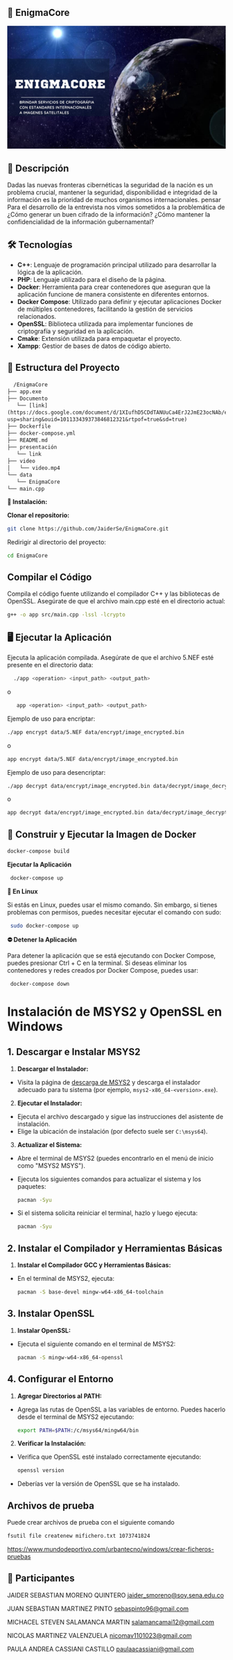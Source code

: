 ## 🚀 EnigmaCore
![alt text](fondo.jpg)
## 📜 Descripción
Dadas las nuevas fronteras cibernéticas la seguridad de la nación es un
problema crucial, mantener la seguridad, disponibilidad e integridad de la
información es la prioridad de muchos organismos internacionales. pensar Para
el desarrollo de la entrevista nos vimos sometidos a la problemática de ¿Cómo
generar un buen cifrado de la información? ¿Cómo mantener la
confidencialidad de la información gubernamental?


## 🛠️ Tecnologías

- **C++**: Lenguaje de programación principal utilizado para desarrollar la lógica de la aplicación.
- **PHP**: Lenguaje utilizado para el diseño de la página.
- **Docker**: Herramienta para crear contenedores que aseguran que la aplicación funcione de manera consistente en
  diferentes entornos.
- **Docker Compose**: Utilizado para definir y ejecutar aplicaciones Docker de múltiples contenedores, facilitando la
  gestión de servicios relacionados.
- **OpenSSL**: Biblioteca utilizada para implementar funciones de criptografía y seguridad en la aplicación.
- **Cmake**: Extensión utilizada para empaquetar el proyecto.
- **Xampp**: Gestior de bases de datos de código abierto.


## 📁 Estructura del Proyecto

 ```text
   /EnigmaCore
├── app.exe
├── Documento
    └── [link](https://docs.google.com/document/d/1XIufhD5CDdTANUuCa4ErJ2JmE23ocNAb/edit?usp=sharing&ouid=101133439373846812321&rtpof=true&sd=true)
├── Dockerfile
├── docker-compose.yml
├── README.md
├── presentación
    └── link
├── video
│   └── video.mp4
└── data
    └── EnigmaCore
└── main.cpp
   ```

**🚀 Instalación:**

**Clonar el repositorio:**

   ```bash
   git clone https://github.com/JaiderSe/EnigmaCore.git
   ```

Redirigir al directorio del proyecto:

   ```bash
   cd EnigmaCore
   ```

## Compilar el Código

Compila el código fuente utilizando el compilador C++ y las bibliotecas de OpenSSL. Asegúrate de que el archivo main.cpp
esté en el directorio actual:

   ```bash
   g++ -o app src/main.cpp -lssl -lcrypto
   ```

## 🖥️ Ejecutar la Aplicación

Ejecuta la aplicación compilada. Asegúrate de que el archivo 5.NEF esté presente en el directorio data:

  ```bash
    ./app <operation> <input_path> <output_path>
  ```

o

 ```bash
    app <operation> <input_path> <output_path>
  ```

Ejemplo de uso para encriptar:

 ```bash
./app encrypt data/5.NEF data/encrypt/image_encrypted.bin
 ```

o

 ```bash
app encrypt data/5.NEF data/encrypt/image_encrypted.bin
 ```

Ejemplo de uso para desencriptar:

  ```bash
  ./app decrypt data/encrypt/image_encrypted.bin data/decrypt/image_decrypted.NEF
  ```

o

  ```bash
  app decrypt data/encrypt/image_encrypted.bin data/decrypt/image_decrypted.NEF
  ```

## 🐳 Construir y Ejecutar la Imagen de Docker

   ```bash
   docker-compose build
   ```

**Ejecutar la Aplicación**

  ```bash
   docker-compose up
   ```

**🐧 En Linux**

Si estás en Linux, puedes usar el mismo comando. Sin embargo, si tienes problemas con permisos, puedes necesitar
ejecutar el comando con sudo:

  ```bash
   sudo docker-compose up
   ```

**⛔ Detener la Aplicación**

Para detener la aplicación que se está ejecutando con Docker Compose, puedes presionar Ctrl + C en la terminal. Si
deseas eliminar los contenedores y redes creados por Docker Compose, puedes usar:

  ```bash
   docker-compose down
   ```

# Instalación de MSYS2 y OpenSSL en Windows

## 1. Descargar e Instalar MSYS2

1. **Descargar el Instalador:**

- Visita la página de [descarga de MSYS2](https://www.msys2.org/) y descarga el instalador adecuado para tu sistema (por
  ejemplo, `msys2-x86_64-<version>.exe`).

2. **Ejecutar el Instalador:**

- Ejecuta el archivo descargado y sigue las instrucciones del asistente de instalación.
- Elige la ubicación de instalación (por defecto suele ser `C:\msys64`).

3. **Actualizar el Sistema:**

- Abre el terminal de MSYS2 (puedes encontrarlo en el menú de inicio como "MSYS2 MSYS").
- Ejecuta los siguientes comandos para actualizar el sistema y los paquetes:
  ```bash
  pacman -Syu
  ```

- Si el sistema solicita reiniciar el terminal, hazlo y luego ejecuta:
  ```bash
  pacman -Syu
  ```

## 2. Instalar el Compilador y Herramientas Básicas

1. **Instalar el Compilador GCC y Herramientas Básicas:**

- En el terminal de MSYS2, ejecuta:
  ```bash
  pacman -S base-devel mingw-w64-x86_64-toolchain
  ```

## 3. Instalar OpenSSL

1. **Instalar OpenSSL:**

- Ejecuta el siguiente comando en el terminal de MSYS2:
  ```bash
  pacman -S mingw-w64-x86_64-openssl
  ```

## 4. Configurar el Entorno

1. **Agregar Directorios al PATH:**

- Agrega las rutas de OpenSSL a las variables de entorno. Puedes hacerlo desde el terminal de MSYS2 ejecutando:
  ```bash
  export PATH=$PATH:/c/msys64/mingw64/bin
  ```

2. **Verificar la Instalación:**

- Verifica que OpenSSL esté instalado correctamente ejecutando:
  ```bash
  openssl version
  ```
- Deberías ver la versión de OpenSSL que se ha instalado.

## Archivos de prueba

Puede crear archivos de prueba con el siguiente comando

  ```bash
  fsutil file createnew mifichero.txt 1073741824
  ```

https://www.mundodeportivo.com/urbantecno/windows/crear-ficheros-pruebas

## 👥 Participantes


JAIDER SEBASTIAN MORENO QUINTERO <jaider_smoreno@soy.sena.edu.co>

JUAN SEBASTIAN MARTINEZ PINTO <sebaspinto96@gmail.com>

MICHACEL STEVEN SALAMANCA MARTIN <salamancamai12@gmail.com>

NICOLAS MARTINEZ VALENZUELA <nicomav1101023@gmail.com>

PAULA ANDREA CASSIANI CASTILLO <paulaacassiani@gmail.com>






